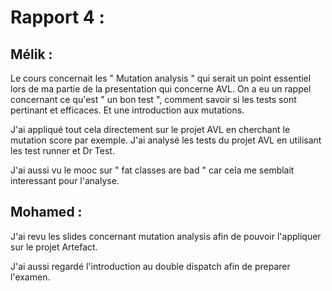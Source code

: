 # Rapport 4 :

## Mélik :

Le cours concernait les " Mutation analysis " qui serait un point essentiel lors de ma partie de la presentation qui concerne AVL. 
On a eu un rappel concernant ce qu'est " un bon test ", comment savoir si les tests sont pertinant et efficaces. Et une introduction aux mutations.

J'ai appliqué tout cela directement sur le projet AVL en cherchant le mutation score par exemple.
J'ai analysé les tests du projet AVL en utilisant les test runner et Dr Test.

J'ai aussi vu le mooc sur " fat classes are bad " car cela me semblait interessant pour l'analyse.

## Mohamed : 

J'ai revu les slides concernant mutation analysis afin de pouvoir l'appliquer sur le projet Artefact.

J'ai aussi regardé l'introduction au double dispatch afin de preparer l'examen.